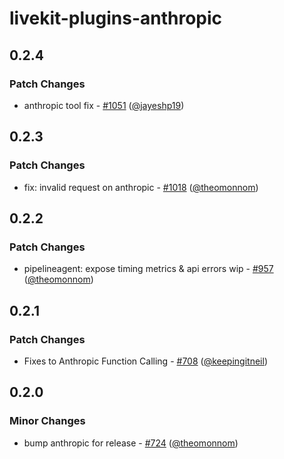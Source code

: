 # livekit-plugins-anthropic

## 0.2.4

### Patch Changes

- anthropic tool fix - [#1051](https://github.com/livekit/agents/pull/1051) ([@jayeshp19](https://github.com/jayeshp19))

## 0.2.3

### Patch Changes

- fix: invalid request on anthropic - [#1018](https://github.com/livekit/agents/pull/1018) ([@theomonnom](https://github.com/theomonnom))

## 0.2.2

### Patch Changes

- pipelineagent: expose timing metrics & api errors wip - [#957](https://github.com/livekit/agents/pull/957) ([@theomonnom](https://github.com/theomonnom))

## 0.2.1

### Patch Changes

- Fixes to Anthropic Function Calling - [#708](https://github.com/livekit/agents/pull/708) ([@keepingitneil](https://github.com/keepingitneil))

## 0.2.0

### Minor Changes

- bump anthropic for release - [#724](https://github.com/livekit/agents/pull/724) ([@theomonnom](https://github.com/theomonnom))
